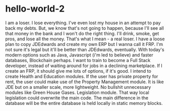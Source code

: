 # hello-world-2
I am a loser. I lose everything. I've even lost my house in an attempt to pay back my debts. But, we know that's not going to happen, because I'll see all that money in the bank and I won't do the right thing. I'll drink, smoke, get pros, and lose all the money. That's what I mean - a real loser.
I have a loose plan to copy JDEdwards and create my own ERP but I wanna call it FRP. I'm not sure it's legal but it'll be better than JDEdwards, eventually.
With today's modern options such as Java, Javascript (i'm led to believe) and faster databases, Blockchain perhaps.
I want to train to become a Full Stack developer, instead of waiting around for jobs in a declining marketplace.
If I create an FRP, it should give me lots of options, if it's good.
I intend to create Health and Education modules.
If the user has private property for rent, the user could make use of the Property Management module.
It is like JDE but on a smaller scale, more lightweight. No bullshit unnecessary modules like Green House Gases.
Legislation module. That way local legislation could overwrite the main code.
The main difference in the database will be the entire database is held locally in static memory blocks.
